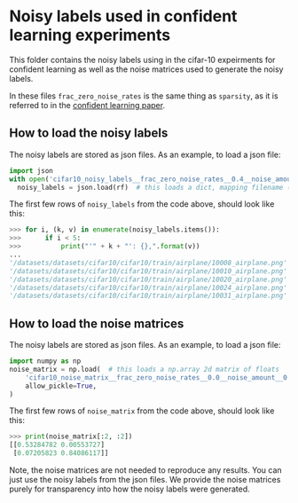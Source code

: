 # Noisy labels used in confident learning experiments

This folder contains the noisy labels using in the cifar-10 expeirments for confident learning as well as the noise matrices used to generate the noisy labels.

In these files `frac_zero_noise_rates` is the same thing as `sparsity`, as it is referred to in the [confident learning paper](https://www.jair.org/index.php/jair/article/view/12125).

## How to load the noisy labels

The noisy labels are stored as json files. As an example, to load a json file:

```python
import json
with open('cifar10_noisy_labels__frac_zero_noise_rates__0.4__noise_amount__0.4.json', 'r') as rf:
  noisy_labels = json.load(rf)  # this loads a dict, mapping filename (str) --> label (int)
```

The first few rows of `noisy_labels` from the code above, should look like this:

```python
>>> for i, (k, v) in enumerate(noisy_labels.items()):
>>>      if i < 5:
>>>          print("'" + k + "': {},".format(v))
...
'/datasets/datasets/cifar10/cifar10/train/airplane/10008_airplane.png': 0,
'/datasets/datasets/cifar10/cifar10/train/airplane/10010_airplane.png': 1,
'/datasets/datasets/cifar10/cifar10/train/airplane/10020_airplane.png': 8,
'/datasets/datasets/cifar10/cifar10/train/airplane/10024_airplane.png': 5,
'/datasets/datasets/cifar10/cifar10/train/airplane/10031_airplane.png': 5,
```

## How to load the noise matrices

The noisy labels are stored as json files. As an example, to load a json file:

```python
import numpy as np
noise_matrix = np.load(  # this loads a np.array 2d matrix of floats
    'cifar10_noise_matrix__frac_zero_noise_rates__0.0__noise_amount__0.2.pickle',
    allow_pickle=True,
) 
```

The first few rows of `noise_matrix` from the code above, should look like this:

```python
>>> print(noise_matrix[:2, :2])
[[0.53284782 0.00553727]
 [0.07205823 0.84086117]]
```

Note, the noise matrices are not needed to reproduce any results.
You can just use the noisy labels from the json files.
We provide the noise matrices purely for transparency into how the noisy labels were generated.
